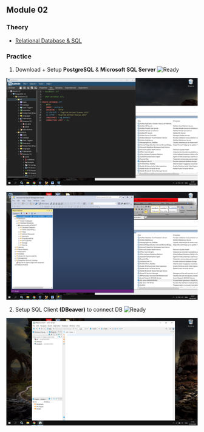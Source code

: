 ## Module 02

### Theory
- [Relational Database & SQL](https://github.com/KTurau/DataLearn/blob/main/Module02/Module02-Theory.md) 

### Practice

1. Download + Setup **PostgreSQL** & **Microsoft SQL Server** ![Ready](https://img.shields.io/badge/-ready-green)

![PostgreSQL](https://github.com/KTurau/DataLearn/blob/main/Module02/Setup%20PostgreSQL.png)

![MSFT SQL Server](https://github.com/KTurau/DataLearn/blob/main/Module02/Setup%20MSFT%20SQL%20Server.png)



2. Setup SQL Client **(DBeaver)** to connect DB ![Ready](https://img.shields.io/badge/-ready-green) 

![DBeaver](https://github.com/KTurau/DataLearn/blob/main/Module02/Setup%20DBeaver.png)
